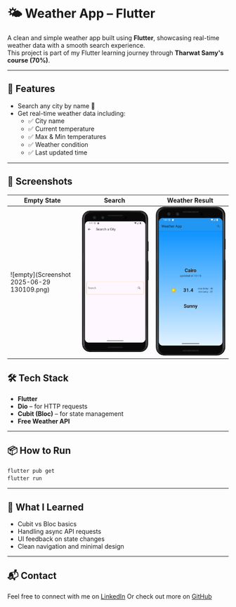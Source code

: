 # 🌤 Weather App – Flutter

A clean and simple weather app built using **Flutter**, showcasing real-time weather data with a smooth search experience.  
This project is part of my Flutter learning journey through **Tharwat Samy's course (70%)**.

---

## 🚀 Features

- Search any city by name 🔎
- Get real-time weather data including:
  - ✅ City name
  - ✅ Current temperature
  - ✅ Max & Min temperatures
  - ✅ Weather condition
  - ✅ Last updated time

---

## 📱 Screenshots

| Empty State                     | Search                            | Weather Result                    |
| ------------------------------- | --------------------------------- | --------------------------------- |
| ![empty](Screenshot 2025-06-29 130109.png) | ![search](screenshots/search.png) | ![result](screenshots/result.png) |

## 🛠 Tech Stack

- **Flutter**
- **Dio** – for HTTP requests
- **Cubit (Bloc)** – for state management
- **Free Weather API**

---

## 📦 How to Run

```bash
flutter pub get
flutter run
```

---

## 🧠 What I Learned

- Cubit vs Bloc basics
- Handling async API requests
- UI feedback on state changes
- Clean navigation and minimal design

---

## 📬 Contact

Feel free to connect with me on [LinkedIn](https://www.linkedin.com/in/s-barakat-s)
Or check out more on [GitHub](https://github.com/s-barakat-s)
